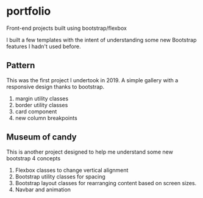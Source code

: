 # portfolio
Front-end projects built using bootstrap/flexbox

I built a few templates with the intent of understanding some new Bootstrap features I hadn't used before.

## Pattern
This was the first project I undertook in 2019. A simple gallery with a responsive design thanks to bootstrap.

1. margin utility classes
1. border utility classes
1. card component
1. new column breakpoints

## Museum of candy
This is another project designed to help me understand some new bootstrap 4 concepts

1. Flexbox classes to change vertical alignment
1. Bootstrap utility classes for spacing
1. Bootstrap layout classes for rearranging content based on screen sizes. 
1. Navbar and animation
